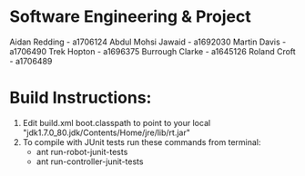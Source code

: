 # Software Engineering & Project

Aidan Redding - a1706124
Abdul Mohsi Jawaid - a1692030
Martin Davis - a1706490
Trek Hopton - a1696375
Burrough Clarke - a1645126
Roland Croft - a1706489


# Build Instructions:

1. Edit build.xml boot.classpath to point to your local "jdk1.7.0_80.jdk/Contents/Home/jre/lib/rt.jar"
2. To compile with JUnit tests run these commands from terminal:
    - ant run-robot-junit-tests
    - ant run-controller-junit-tests